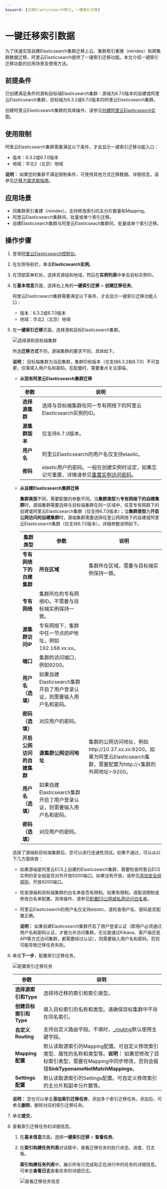 ```yaml
---
keyword: [迁移Elasticsearch索引, 一键索引迁移]
---
```


# 一键迁移索引数据

为了快速实现自建Elasticsearch集群迁移上云、集群索引重建（reindex）和跨集群数据迁移，阿里云Elasticsearch提供了一键索引迁移功能。本文介绍一键索引迁移功能的应用场景及使用方法。

## 前提条件

已创建满足条件的源和目标端Elasticsearch集群：源端为6.7.0版本的自建或阿里云Elasticsearch集群，目标端为6.3.2或6.7.0版本的阿里云Elasticsearch集群。

创建阿里云Elasticsearch集群的具体操作，请参见[创建阿里云Elasticsearch实例](/cn.zh-CN/Elasticsearch/实例管理/创建阿里云Elasticsearch实例.md)。

## 使用限制

阿里云Elasticsearch集群需要满足以下条件，才会显示一键索引迁移功能入口：

-   版本：6.3.2或6.7.0版本
-   地域：华北2（北京）地域

**说明：** 如果您的集群不满足限制条件，可使用其他方式迁移数据。详细信息，请参见[迁移方案选取指南](/cn.zh-CN/最佳实践/Elasticsearch迁移/迁移方案选取指南.md)。

## 应用场景

-   同集群索引重建（reindex）。支持修改索引的主分片数量和Mapping。
-   阿里云Elasticsearch集群间，批量或单个索引迁移。
-   自建Elasticsearch集群与阿里云Elasticseach集群间，批量或单个索引迁移。

## 操作步骤

1.  登录[阿里云Elasticsearch控制台](https://elasticsearch.console.aliyun.com/#/home)。

2.  在左侧导航栏，单击**Elasticsearch实例**。

3.  在顶部菜单栏处，选择资源组和地域，然后在**实例列表**中单击目标实例ID。

4.  在**基本信息**页面，选择右上角的**一键索引迁移** \> **创建迁移任务**。

    阿里云Elasticsearch集群需要满足以下条件，才会显示一键索引迁移功能入口：

    -   版本：6.3.2或6.7.0版本
    -   地域：华北2（北京）地域
5.  在**一键索引迁移**页面，选择源和目标Elasticsearch集群。

    ![选择源和目标端集群](https://static-aliyun-doc.oss-accelerate.aliyuncs.com/assets/img/zh-CN/2646359951/p136452.png)

    所选**迁移方式**不同，源端集群的要求不同，具体如下。

    **说明：** 目标端集群为当前集群，集群ID和版本（仅支持6.3.2和6.7.0）不可变更，仅需填入用户名和密码。在配置时，需要重点关注源端。

    -   **从现有阿里云Elasticsearch集群迁移**

        |参数|说明|
        |--|--|
        |**选择源集群**|选择与目标端集群在同一专有网络下的阿里云Elasticsearch实例的ID。|
        |**源集群版本**|仅支持6.7.0版本。|
        |**用户名**|阿里云Elasticsearch的用户名仅支持elastic。|
        |**密码**|elastic用户的密码。一般在创建实例时设定，如果忘记可重置，详情请参见[重置实例访问密码](/cn.zh-CN/Elasticsearch/安全配置/重置实例访问密码.md)。|

    -   **从自建Elasticsearch集群迁移**

        **集群类型**不同，需要配置的参数不同。当**集群类型**为**专有网络下的自建集群**时，源端集群需要选择与目标端集群在同一区域中，任意专有网路下的自建或阿里云Elasticsearch集群（仅支持6.7.0版本）；当**集群类型**为**开启公网访问的自建集群**时，源端集群需要选择任意公网网络下的自建或阿里云Elasticsearch集群（仅支持6.7.0版本）。详细参数说明如下。

        |集群类型|参数|说明|
        |----|--|--|
        |**专有网络下的自建集群**|**所在区域**|集群所在区域，需要与目标端实例保持一致。|
        |**专有网络**|集群所在的专有网络ID。不需要与目标端实例保持一致。|
        |**源集群访问IP**|专有网络下，集群中任一节点的IP地址，例如192.168.xx.xx。|
        |**端口**|集群的访问端口，例如9200。|
        |**用户名（选填）**|如果自建Elasticsearch集群开启了用户登录认证，则需要输入用户名和密码。|
        |**密码（选填）**|对应用户的密码。|
        |**开启公网访问的自建集群**|**源集群公网访问地址**|集群的公网访问地址，例如http://10.37.xx.xx:9200。如果为阿里云Elasticsearch集群，需要配置为http://<集群的外网地址\>:9200。|
        |**用户名（选填）**|如果自建Elasticsearch集群开启了用户登录认证，则需要输入用户名和密码。|
        |**密码（选填）**|对应用户的密码。|

    选择了源端和目标端集群后，您可以进行连通性测试。如果不通过，可以从以下几方面排查：

    -   如果源端是阿里云ECS上自建的Elasticsearch集群，需要检查阿里云ECS实例的安全组是否对外开放9200端口。如果没有开放，请参见[添加安全组规则](/cn.zh-CN/安全/安全组/添加安全组规则.md)，开放9200端口。
    -   检查源端和目标端集群的白名单是否有限制。如果有限制，请取消限制或修改白名单配置。具体操作，请参见[配置ES公网或私网访问白名单](/cn.zh-CN/Elasticsearch/安全配置/配置ES公网或私网访问白名单.md)。
    -   阿里云Elasticsearch的用户名仅支持elastic，请检查用户名、密码是否配置正确。

        **说明：** 如果自建Elasticsearch集群开启了用户登录认证（即用户必须通过用户名和密码认证，才被允许访问集群。无论是通过Kibana、客户端还是API等方式访问集群，都需要经过认证），则需要输入用户名和密码，否则可能导致迁移任务失败。

6.  单击**下一步**，配置索引迁移任务。

    ![配置索引迁移任务](https://static-aliyun-doc.oss-accelerate.aliyuncs.com/assets/img/zh-CN/3646359951/p136481.png)

    |参数|说明|
    |--|--|
    |**选择源索引和Type**|选择待迁移的索引和索引类型。|
    |**创建目标索引和Type**|填入目标索引的名称和类型。请确保目标集群中不存在同名索引。|
    |**自定义Routing**|支持自定义路由字段。不填时，[\_routing](https://www.elastic.co/guide/en/elasticsearch/reference/current/mapping-routing-field.html)默认使用主键字段。|
    |**Mapping配置**|默认读取源索引的Mapping配置。可自定义修改索引类型、属性的名称和类型等。**说明：** 如果您修改了目标索引类型，需要在Mapping中同步修改，否则会报错**SinkTypenameNotMatchMappings**。 |
    |**Settings配置**|默认读取源索引的Settings配置。可自定义修改索引的主分片和副本分片数等。|

    **说明：** 您也可以单击**添加索引迁移任务**，添加多个索引迁移任务。添加后，可单击**删除**，删除对应的索引迁移任务。

7.  单击**提交**。

8.  查看索引迁移任务的详细信息。

    1.  在**基本信息**页面，选择**一键索引迁移** \> **查看任务**。

    2.  在**索引构建任务列表**对话框中，查看迁移任务的执行状态、进度、日志等。

        **索引构建任务列表**中，展示所有已完成和正在进行中的任务的详细信息。可单击**查看日志**查看任务的详细日志。

        ![查看迁移任务信息](https://static-aliyun-doc.oss-accelerate.aliyuncs.com/assets/img/zh-CN/3646359951/p136558.png)


